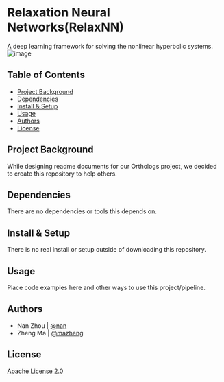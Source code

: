 
Relaxation Neural Networks(RelaxNN)
=============
A deep learning framework for solving the nonlinear hyperbolic systems.
![image](https://github.com/zhounan-sjtu/Relaxation-Neural-Networks/blob/main/schematic%20diagram.drawio)

Table of Contents
-----------------

-   [Project Background](#project-background)
-   [Dependencies](#dependencies)
-   [Install & Setup](#install-&-setup)
-   [Usage](#usage)
-   [Authors](#authors)
-   [License](#license)

Project Background
----------

While designing readme documents for our Orthologs project, we decided to create this repository to help others.


Dependencies
---------------

There are no dependencies or tools this depends on.


Install & Setup
---------------

There is no real install or setup outside of downloading this repository.


Usage
-----

Place code examples here and other ways to use this project/pipeline.



Authors
-------

* Nan Zhou | [@nan](https://github.com/zhounan-sjtu)
* Zheng Ma | [@mazheng](https://github.com/mazhengcn)


License
-------

[Apache License 2.0](LICENSE)